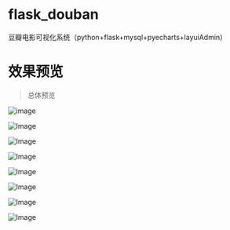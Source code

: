 # flask_douban
豆瓣电影可视化系统（python+flask+mysql+pyecharts+layuiAdmin）

# 效果预览
> 总体预览

![image](https://github.com/hxy-111/images/blob/master/douban/index.png)

![Image](https://github.com/hxy-111/images/blob/master/douban/echarts1.png)

![Image](https://github.com/hxy-111/images/blob/master/douban/echarts2.png)

![Image](https://github.com/hxy-111/images/blob/master/douban/echarts3.png)

![Image](https://github.com/hxy-111/images/blob/master/douban/echarts4.png)

![Image](https://github.com/hxy-111/images/blob/master/douban/echarts5.png)

![Image](https://github.com/hxy-111/images/blob/master/douban/echarts6.png)

![Image](https://github.com/hxy-111/images/blob/master/douban/echarts7.png)
